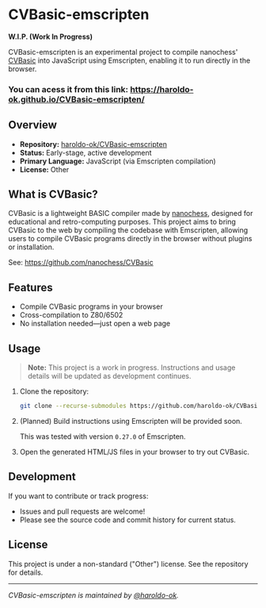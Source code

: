 # CVBasic-emscripten

**W.I.P. (Work In Progress)**

CVBasic-emscripten is an experimental project to compile nanochess' [CVBasic](https://github.com/nanochess/CVBasic) into JavaScript using Emscripten, enabling it to run directly in the browser.

### You can acess it from this link: https://haroldo-ok.github.io/CVBasic-emscripten/

## Overview

- **Repository:** [haroldo-ok/CVBasic-emscripten](https://github.com/haroldo-ok/CVBasic-emscripten)
- **Status:** Early-stage, active development
- **Primary Language:** JavaScript (via Emscripten compilation)
- **License:** Other

## What is CVBasic?

CVBasic is a lightweight BASIC compiler made by [nanochess](https://github.com/nanochess), designed for educational and retro-computing purposes. This project aims to bring CVBasic to the web by compiling the codebase with Emscripten, allowing users to compile CVBasic programs directly in the browser without plugins or installation.

See: https://github.com/nanochess/CVBasic

## Features

- Compile CVBasic programs in your browser
- Cross-compilation to Z80/6502
- No installation needed—just open a web page

## Usage

> **Note:** This project is a work in progress. Instructions and usage details will be updated as development continues.

1. Clone the repository:
    ```bash
    git clone --recurse-submodules https://github.com/haroldo-ok/CVBasic-emscripten.git
    ```
    
2. (Planned) Build instructions using Emscripten will be provided soon.

    This was tested with version `0.27.0` of Emscripten.

3. Open the generated HTML/JS files in your browser to try out CVBasic.

## Development

If you want to contribute or track progress:

- Issues and pull requests are welcome!
- Please see the source code and commit history for current status.

## License

This project is under a non-standard ("Other") license. See the repository for details.

---

*CVBasic-emscripten is maintained by [@haroldo-ok](https://github.com/haroldo-ok).*